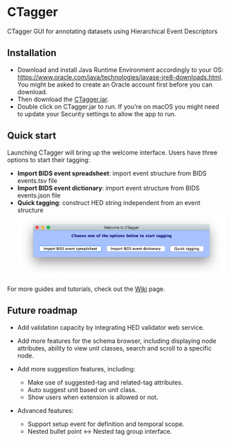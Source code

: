 # CTagger
CTagger GUI for annotating datasets using Hierarchical Event Descriptors

## Installation
* Download and install Java Runtime Environment accordingly to your OS: https://www.oracle.com/java/technologies/javase-jre8-downloads.html. You might be asked to create an Oracle account first before you can download.
* Then download the [CTagger.jar](https://github.com/hed-standard/CTagger/raw/main/CTagger.jar).
* Double click on CTagger.jar to run. If you're on macOS you might need to update your Security settings to allow the app to run.

## Quick start
Launching CTagger will bring up the welcome interface. Users have three options to start their tagging:
* **Import BIDS event spreadsheet**: import event structure from BIDS events.tsv file 
* **Import BIDS event dictionary**: import event structure from BIDS events.json file
* **Quick tagging**: construct HED string independent from an event structure
![tagger-launcher](images/CTaggerLauncher.png)

For more guides and tutorials, check out the [Wiki](https://github.com/hed-standard/CTagger/wiki) page.

## Future roadmap
* Add validation capacity by integrating HED validator web service.
* Add more features for the schema browser, including displaying node attributes, ability to view unit classes, search and scroll to a specific node.
* Add more suggestion features, including:
  * Make use of suggested-tag and related-tag attributes.
  * Auto suggest unit based on unit class.
  * Show users when extension is allowed or not.

* Advanced features:
  * Support setup event for definition and temporal scope.
  * Nested bullet point <-> Nested tag group interface.
